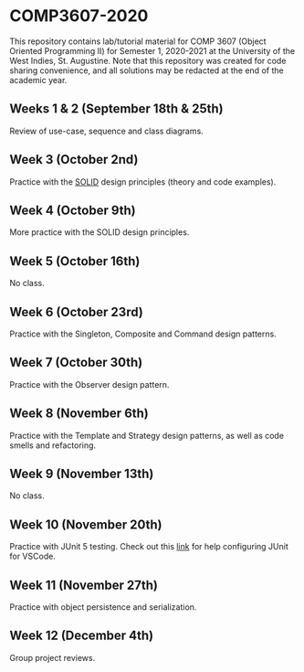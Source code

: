 # COMP3607-2020

This repository contains lab/tutorial material for COMP 3607 (Object Oriented Programming II) for Semester 1, 2020-2021 at the University of the West Indies, St. Augustine. Note that this repository was created for code sharing convenience, and all solutions may be redacted at the end of the academic year.

## Weeks 1 & 2 (September 18th & 25th)

Review of use-case, sequence and class diagrams.

## Week 3 (October 2nd)

Practice with the [SOLID](https://medium.com/mindorks/solid-principles-explained-with-examples-79d1ce114ace) design principles (theory and code examples).

## Week 4 (October 9th)

More practice with the SOLID design principles.

## Week 5 (October 16th)

No class.

## Week 6 (October 23rd)

Practice with the Singleton, Composite and Command design patterns.

## Week 7 (October 30th)

Practice with the Observer design pattern.

## Week 8 (November 6th)

Practice with the Template and Strategy design patterns, as well as code smells and refactoring.

## Week 9 (November 13th)

No class.

## Week 10 (November 20th)

Practice with JUnit 5 testing. Check out this [link](https://code.visualstudio.com/docs/java/java-testing) for help configuring JUnit for VSCode.

## Week 11 (November 27th)

Practice with object persistence and serialization.


## Week 12 (December 4th)

Group project reviews.